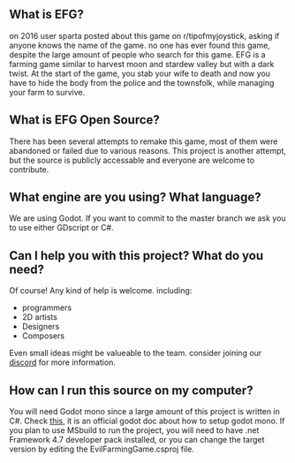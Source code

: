 ## What is EFG?
on 2016 user sparta posted about this game on r/tipofmyjoystick, asking if anyone knows the name of the game. no one has ever found this game, despite the large amount of people who search for this game.
EFG is a farming game similar to harvest moon and stardew valley but with a dark twist. At the start of the game, you stab your wife to death and now you have to hide the body from the police and the townsfolk, while managing your farm to survive.

## What is EFG Open Source?
There has been several attempts to remake this game, most of them were abandoned or failed due to various reasons. This project is another attempt, but the source is publicly accessable and everyone are welcome to contribute.

## What engine are you using? What language?
We are using Godot. If you want to commit to the master branch we ask you to use either GDscript or C#.

## Can I help you with this project? What do you need?
Of course! Any kind of help is welcome. including:
- programmers
- 2D artists
- Designers
- Composers 

Even small ideas might be valueable to the team. consider joining our [discord](https://discord.gg/gYeNEDv) for more information.

## How can I run this source on my computer?
You will need Godot mono since a large amount of this project is written in C#. Check [this](https://docs.godotengine.org/en/stable/getting_started/scripting/c_sharp/c_sharp_basics.html), it is an official godot doc about how to setup godot mono.
If you plan to use MSbuild to run the project, you will need to have .net Framework 4.7 developer pack  installed, or you can change the target version by editing the EvilFarmingGame.csproj file.
